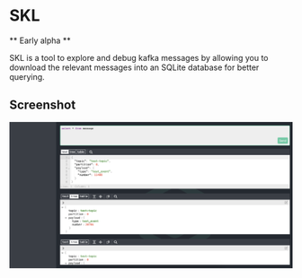 # SKL

** Early alpha **

SKL is a tool to explore and debug kafka messages by allowing you to download the relevant messages into an SQLite database for better querying.

## Screenshot

![Screenshot](screenshot.png)
